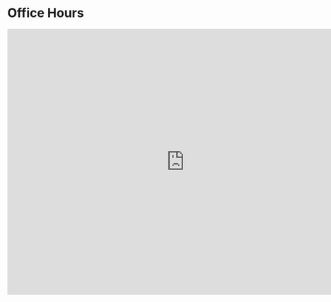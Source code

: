 # Office Hours

<iframe src="https://calendar.google.com/calendar/embed?height=600&wkst=2&ctz=America%2FNew_York&showPrint=0&mode=AGENDA&src=Y183YjQwZWM0ZjY0MjgzYmU5Zjc1OTE4M2MzYmNmMWZmZjQ4MTY1MjdkMWRiN2FlZTlhZTAyZDVjNTEzOGRkYTg4QGdyb3VwLmNhbGVuZGFyLmdvb2dsZS5jb20&color=%23f09300" style="border-width:0" width="800" height="600" frameborder="0" scrolling="no"></iframe>

